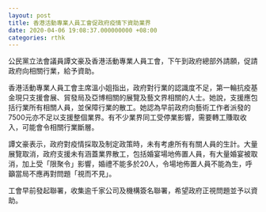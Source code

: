 ```yaml
---
layout: post
title: 香港活動專業人員工會促政府疫情下資助業界
date: 2020-04-06 19:08:37.000000000 +08:00
categories: rthk
---
```


公民黨立法會議員譚文豪及香港活動專業人員工會，下午到政府總部外請願，促請政府向相關行業，給予資助。

香港活動專業人員工會主席溫小姐指出，政府對行業的認識度不足，第一輪抗疫基金現只支援會展、貿發局及亞博相關的展覽及藝文界相關的人士。她說，支援應包括行業所有相關人員，並保障行業的散工。她認為早前政府向藝術工作者派發的7500元亦不足以支援整個業界。有不少業界同工受停業影響，需要轉工賺取收入，可能會令相關行業斷層。

譚文豪表示，政府對疫情採取及制定政策時，未有考慮所有有關人員的生計。大量展覽取消，政府支援未有涵蓋業界散工，包括婚宴場地佈置人員，有大量婚宴被取消，加上受「限聚令」影響，婚禮不能多於20人，令場地佈置人員不能為生，呼籲當局不應再對問題「視而不見」。

工會早前發起聯署，收集逾千家公司及機構簽名聯署，希望政府正視問題並予以資助。
